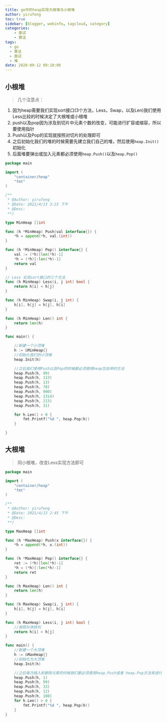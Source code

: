 ```yaml
---
title: go中的heap实现大根堆与小根堆
author: yirufeng
toc: true
sidebar: [blogger, webinfo, tagcloud, category]
categories: 
	- 面试
	- 算法
tags:
  - go
  - 算法
  - 面试
  - 堆
date: 2020-09-12 09:10:00
---
```

## 小根堆
> 几个注意点：
1. 因为heap需要我们实现sort接口(3个方法，Less，Swap，以及Len)我们使用Less比较的时候决定了大根堆或小根堆
2. push以及pop因为涉及到切片中元素个数的改变，可能进行扩容或缩容，所以要使用指针
3. Push以及Pop的实现就按照对切片的处理即可
4. 之后初始化我们的堆的时候需要先建立我们自己的堆，然后使用`heap.Init()`初始化
4. 后面堆要弹出或加入元素都必须使用`heap.Push()`以及`heap.Pop()`


<!-- more -->


```go
package main

import (
	"container/heap"
	"fmt"
)

/**
 * @Author: yirufeng
 * @Date: 2021/4/13 3:23 下午
 * @Desc:
 **/

type MinHeap []int

func (h *MinHeap) Push(val interface{}) {
	*h = append(*h, val.(int))
}

func (h *MinHeap) Pop() interface{} {
	val := (*h)[len(*h)-1]
	*h = (*h)[:len(*h)-1]
	return val
}

// Less 实现sort接口的三个方法
func (h MinHeap) Less(i, j int) bool {
	return h[i] < h[j]
}

func (h MinHeap) Swap(i, j int) {
	h[i], h[j] = h[j], h[i]
}

func (h MinHeap) Len() int {
	return len(h)
}

func main() {

	//新建一个小顶堆
	h := &MinHeap{}
	//初始化我们的小顶堆
	heap.Init(h)

	//之后我们使用Push以及Pop的时候都必须使用heap包自带的方法
	heap.Push(h, 99)
	heap.Push(h, 123)
	heap.Push(h, 13)
	heap.Push(h, 78)
	heap.Push(h, 900)
	heap.Push(h, 1314)
	heap.Push(h, 213)
	heap.Push(h, 31)

	for h.Len() > 0 {
		fmt.Printf("%d ", heap.Pop(h))
	}

}
```

## 大根堆

> 同小根堆，改变Less实现方法即可

```go
package main

import (
	"container/heap"
	"fmt"
)

/**
 * @Author: yirufeng
 * @Date: 2021/4/13 2:45 下午
 * @Desc:
 **/

type MaxHeap []int

func (h *MaxHeap) Push(x interface{}) {
	*h = append(*h, x.(int))
}

func (h *MaxHeap) Pop() interface{} {
	ret := (*h)[len(*h)-1]
	*h = (*h)[:len(*h)-1]
	return ret
}

func (h MaxHeap) Len() int {
	return len(h)
}

func (h MaxHeap) Swap(i, j int) {
	h[i], h[j] = h[j], h[i]
}

func (h MaxHeap) Less(i, j int) bool {
	//按照升序排列
	return h[i] > h[j]
}

func main() {
	//新建一个大顶堆
	h := &MaxHeap{}
	//初始化为大顶堆
	heap.Init(h)

	//之后每次插入和删除元素的时候我们都必须使用heap.Push或者 heap.Pop方法来进行元素的插入和删除
	heap.Push(h, 1)
	heap.Push(h, 99)
	heap.Push(h, 33)
	heap.Push(h, 12)
	heap.Push(h, 108)
	for h.Len() > 0 {
		fmt.Printf("%d ", heap.Pop(h))
	}
}

```